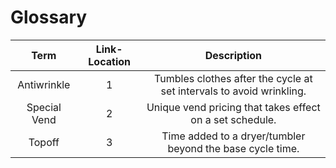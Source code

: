 # Glossary

|     Term     | Link-Location |                              Description                             |
|:------------:|:-------------:|:--------------------------------------------------------------------:|
| Antiwrinkle  | 1              | Tumbles clothes after the cycle at set intervals to avoid wrinkling. |
| Special Vend | 2              | Unique vend pricing that takes effect on a set schedule.             |
| Topoff       | 3              | Time added to a dryer/tumbler beyond the base cycle time.            |